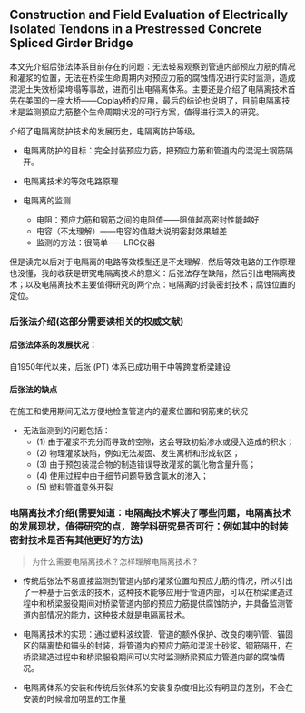 ## Construction and Field Evaluation of Electrically Isolated Tendons in a Prestressed Concrete Spliced Girder Bridge

本文先介绍后张法体系目前存在的问题：无法轻易观察到管道内部预应力筋的情况和灌浆的位置，无法在桥梁生命周期内对预应力筋的腐蚀情况进行实时监测，造成混泥土失效桥梁垮塌等事故，进而引出电隔离体系。主要还是介绍了电隔离技术首先在美国的一座大桥——Coplay桥的应用，最后的结论也说明了，目前电隔离技术是监测预应力筋整个生命周期状况的可行方案，值得进行深入的研究。

介绍了电隔离防护技术的发展历史，电隔离防护等级。

- 电隔离防护的目标：完全封装预应力筋，把预应力筋和管道内的混泥土钢筋隔开。

- 电隔离技术的等效电路原理
- 电隔离的监测
  - 电阻：预应力筋和钢筋之间的电阻值——阻值越高密封性能越好
  - 电容（不太理解）——电容的值越大说明密封效果越差
  - 监测的方法：很简单——LRC仪器

但是读完以后对于电隔离的电路等效模型还是不太理解，然后等效电路的工作原理也没懂，我的收获是研究电隔离技术的意义：后张法存在缺陷，然后引出电隔离技术；以及电隔离技术主要值得研究的两个点：电隔离的封装密封技术；腐蚀位置的定位。

### 后张法介绍(这部分需要读相关的权威文献)

#### 后张法体系的发展状况：

自1950年代以来，后张 (PT) 体系已成功用于中等跨度桥梁建设

#### 后张法的缺点

在施工和使用期间无法方便地检查管道内的灌浆位置和钢筋束的状况

- 无法监测到的问题包括：
  - (1) 由于灌浆不充分而导致的空隙，这会导致初始渗水或侵入造成的积水；
  - (2) 物理灌浆缺陷，例如无法凝固、发生离析和形成软区；
  - (3) 由于预包装混合物的制造错误导致灌浆的氯化物含量升高；
  - (4) 使用过程中由于细节问题导致含氯水的渗入；
  - (5) 塑料管道意外开裂

### 电隔离技术介绍(需要知道：电隔离技术解决了哪些问题，电隔离技术的发展现状，值得研究的点，跨学科研究是否可行：例如其中的封装密封技术是否有其他更好的方法)

> 为什么需要电隔离技术？怎样理解电隔离技术？

- 传统后张法不易直接监测到管道内部的灌浆位置和预应力筋的情况，所以引出了一种基于后张法的技术，这种技术能够应用于管道内部，可以在桥梁建造过程中和桥梁服役期间对桥梁管道内部的预应力筋提供腐蚀防护，并具备监测管道内部情况的能力，这种技术就是电隔离技术。

- 电隔离技术的实现：通过塑料波纹管、管道的额外保护、改良的喇叭管、锚固区的隔离垫和锚头的封装，将管道内的预应力筋和混泥土砂浆、钢筋隔开，在桥梁建造过程中和桥梁服役期间可以实时监测桥梁预应力管道内部的腐蚀情况。

- 电隔离体系的安装和传统后张体系的安装复杂度相比没有明显的差别，不会在安装的时候增加明显的工作量
